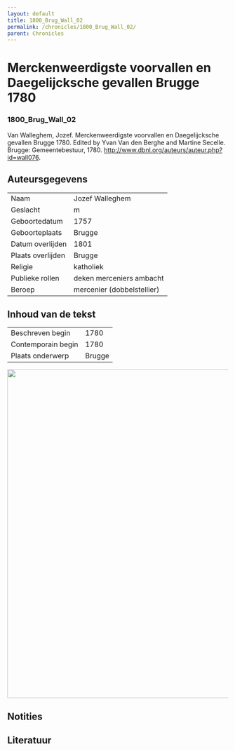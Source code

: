 ```yaml
---
layout: default
title: 1800_Brug_Wall_02
permalink: /chronicles/1800_Brug_Wall_02/
parent: Chronicles
--- 
```



# Merckenweerdigste voorvallen en Daegelijcksche gevallen Brugge 1780 

### 1800_Brug_Wall_02 

Van Walleghem, Jozef. Merckenweerdigste voorvallen en Daegelijcksche gevallen Brugge 1780. Edited by Yvan Van den Berghe and Martine Secelle. Brugge: Gemeentebestuur, 1780. http://www.dbnl.org/auteurs/auteur.php?id=wall076. 

## Auteursgegevens 

| | | 
| --------------- | --------------- | 
| Naam | Jozef Walleghem | 
| Geslacht | m | 
| Geboortedatum | 1757 | 
| Geboorteplaats | Brugge | 
| Datum overlijden | 1801 | 
| Plaats overlijden | Brugge | 
| Religie | katholiek | 
| Publieke rollen | deken merceniers ambacht | 
| Beroep | mercenier (dobbelstellier) | 

## Inhoud van de tekst 

| | | 
| --------------- | --------------- | 
| Beschreven begin | 1780 | 
| Contemporain begin | 1780 | 
| Plaats onderwerp | Brugge | 

[<img src="..\..\barplots_chronicles\1800_Brug_Wall_02.jpg" width="750"/>](..\..\barplots_chronicles\1800_Brug_Wall_02.jpg) 

## Notities 

## Literatuur 

